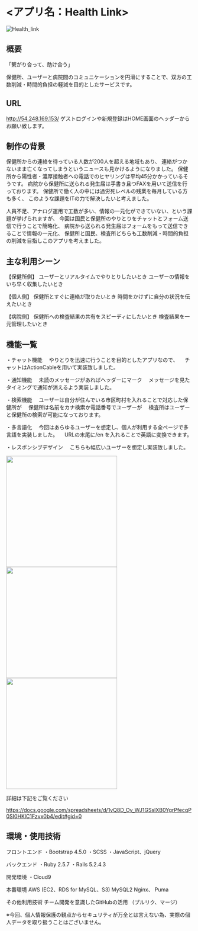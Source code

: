 # <アプリ名：Health Link>
![Health_link](https://user-images.githubusercontent.com/73770617/111096717-809e4c80-8583-11eb-8e15-facda3309218.jpg)

## 概要

「繋がり合って、助け合う」

保健所、ユーザーと病院間のコミュニケーションを円滑にすることで、双方の工数削減・時間的負担の軽減を目的としたサービスです。

## URL

http://54.248.169.153/
ゲストログインや新規登録はHOME画面のヘッダーからお願い致します。

## 制作の背景
保健所からの連絡を待っている人数が200人を超える地域もあり、
連絡がつかないまま亡くなってしまうというニュースも見かけるようになりました。
保健所から陽性者・濃厚接触者への電話でのヒヤリングは平均45分かかっているそうです。
病院から保健所に送られる発生届は手書き且つFAXを用いて送信を行っております。
保健所で働く人の中には過労死レベルの残業を毎月している方も多く、
このような課題をITの力で解決したいと考えました。

人員不足、アナログ運用で工数が多い、情報の一元化ができていない、という課題が挙げられますが、
今回は国民と保健所のやりとりをチャットとフォーム送信で行うことで簡略化、
病院から送られる発生届はフォームをもって送信できることで情報の一元化、
保健所と国民、検査所どちらも工数削減・時間的負担の削減を目指しこのアプリを考えました。

## 主な利用シーン

【保健所側】
ユーザーとリアルタイムでやりとりしたいとき
ユーザーの情報をいち早く収集したいとき

【個人側】
保健所とすぐに連絡が取りたいとき
時間をかけずに自分の状況を伝えたいとき

【病院側】
保健所への検査結果の共有をスピーディにしたいとき
検査結果を一元管理したいとき

## 機能一覧

・チャット機能
　やりとりを迅速に行うことを目的としたアプリなので、
　チャットはActionCableを用いて実装致しました。

・通知機能
　未読のメッセージがあればヘッダーにマーク
　メッセージを見たタイミングで通知が消えるよう実装しました。

・検索機能
　ユーザーは自分が住んでいる市区町村を入れることで対応した保健所が
　保健所は名前をカナ検索か電話番号でユーザーが
　検査所はユーザーと保健所の検索が可能になっております。

・多言語化
　今回はあらゆるユーザーを想定し、個人が利用する全ページで多言語を実装しました。
　URLの末尾に/en を入れることで英語に変換できます。

・レスポンシブデザイン
　こちらも幅広いユーザーを想定し実装致しました。

<img width="300" src="https://user-images.githubusercontent.com/73770617/111098628-3f0fa080-8587-11eb-9b3d-d89eb462bc96.png">

<img width="300" src="https://user-images.githubusercontent.com/73770617/111097004-091ced00-8584-11eb-8d6e-31b0bdc7e317.png">

<img width="300" src="https://user-images.githubusercontent.com/73770617/111097128-47b2a780-8584-11eb-857f-250d8cd370a8.png">

詳細は下記をご覧ください

https://docs.google.com/spreadsheets/d/1vQ8D_Ov_WJ1GSslXB0YgrPfecqP0SI0HKlC1Fzvx0b4/edit#gid=0

## 環境・使用技術

フロントエンド
・Bootstrap 4.5.0
・SCSS
・JavaScript、jQuery

バックエンド
・Ruby 2.5.7
・Rails 5.2.4.3

開発環境
・Cloud9

本番環境
AWS (EC2、RDS for MySQL、S3)
MySQL2
Nginx、 Puma

その他利用技術
チーム開発を意識したGitHubの活用 （プルリク、マージ）

※今回、個人情報保護の観点からセキュリティが万全とは言えない為、実際の個人データを取り扱うことはございません。